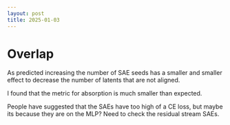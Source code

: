 ```yaml
---
layout: post
title: 2025-01-03
---
```


# Overlap 

As predicted increasing the number of SAE seeds has a smaller and smaller effect to decrease the number of latents that are not aligned. 

I found that the metric for absorption is much smaller than expected. 

People have suggested that the SAEs have too high of a CE loss, but maybe its because they are on the MLP? Need to check the residual stream SAEs.
